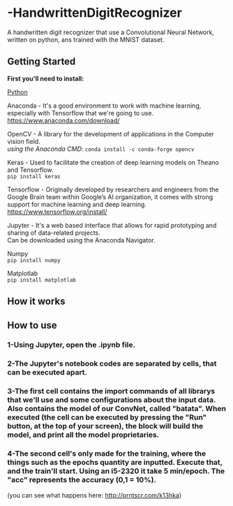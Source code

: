 # -HandwrittenDigitRecognizer
A handwritten digit recognizer that use a Convolutional Neural Network, written on python, ans trained with the MNIST dataset.

## Getting Started
**First you'll need to install:**

[Python](https://www.python.org/downloads/)

Anaconda - It's a good environment to work with machine learning, especially with Tensorflow that we're going to use.  
https://www.anaconda.com/download/

OpenCV - A library for the development of applications in the Computer vision field.  
*using the Anaconda CMD*: `conda install -c conda-forge opencv`

Keras - Used to facilitate the creation of deep learning models on Theano and Tensorflow.  
`pip install keras`

Tensorflow - Originally developed by researchers and engineers from the Google Brain team within Google’s AI organization, it comes with strong support for machine learning and deep learning.  
https://www.tensorflow.org/install/

Jupyter - It's a web based interface that allows for rapid prototyping and sharing of data-related projects.  
Can be downloaded using the Anaconda Navigator.

Numpy  
`pip install numpy`

Matplotlab  
`pip install matplotlab`  

## How it works
## How to use

### 1-Using Jupyter, open the .ipynb file.

### 2-The Jupyter's notebook codes are separated by cells, that can be executed apart.

### 3-The first cell contains the import commands of all librarys that we'll use and some configurations about the input data. Also contains the model of our ConvNet, called "batata". When executed (the cell can be executed by pressing the "Run" button, at the top of your screen), the block will build the model, and print all the model proprietaries. 

### 4-The second cell's only made for the training, where the things such as the epochs quantity are inputted. Execute that, and the train'll start. Using an i5-2320 it take 5 min/epoch. The "acc" represents the accuracy (0,1 = 10%).
(you can see what happens here: http://prntscr.com/k13hka)


